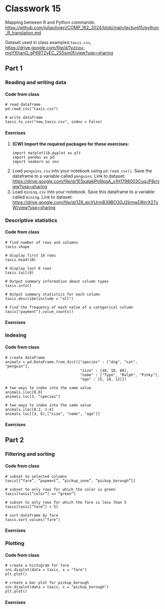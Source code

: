 # Classwork 15

Mapping between R and Python commands: https://github.com/juliaolivieri/COMP_162_2024/blob/main/lecture15/python_R_translation.md

Dataset used in class examples:`taxis.csv`, https://drive.google.com/file/d/1yzcou-mgYXhanO_gP69TZyEC_2S5sm0f/view?usp=sharing

## Part 1

### Reading and writing data

#### Code from class

```
# read dataframe
pd.read_csv("taxis.csv")

# write dataframe
taxis.to_csv("new_taxis.csv", index = False)
```

#### Exercises

1. **(CW) Import the required packages for these exercises:**
   ```
   import matplotlib.pyplot as plt
   import pandas as pd
   import seaborn as sns
   ```
1. Load `penguins.csv` into your notebook using `pd.read_csv()`. Save the dataframe to a variable called `penguins`. Link to dataset: https://drive.google.com/file/d/1ESxaIakPh6IpsA_x1H1798003CuqJP8r/view?usp=sharing 
2. Load `mining.csv` into your notebook. Save this dataframe to a variable called `mining`. Link to dataset: https://drive.google.com/file/d/1Z6_ejcVUrmB39BO3GJ2bmwD8lrrX2TvW/view?usp=sharing 

### Descriptive statistics

#### Code from class

```
# find number of rows and columns
taxis.shape

# display first 10 rows
taxis.head(10)

# display last 8 rows
taxis.tail(8)

# Output summary information about column types
taxis.info()

# Output summary statistics for each column
taxis.describe(include = "all")

# Find the frequency of each value of a categorical column
taxis["payment"].value_counts()
```

#### Exercises

### Indexing

#### Code from class

```
# create dataframe
animals = pd.DataFrame.from_dict({"species" : ["dog", "cat", "penguin"], 
                                  "size" : [40, 10, 80], 
                                  "name" : ["Typo", "Ralph", "Pinky"], 
                                  "age" : [5, 18, 12]})

# two ways to index into the same value
animals.iloc[0,0]
animals.loc[3, "species"]

# two ways to index into the same value
animals.iloc[0:2, 1:4]
animals.loc[[3, 6],["size", "name", "age"]]
```

#### Exercises

## Part 2

### Filtering and sorting

#### Code from class

```
# subset to selected columns
taxis[[“fare”, “payment”, “pickup_zone”, “pickup_borough”]]

# subset to only rows for which the color is green
taxis[taxis[“color”] == “green”]

# subset to only rows for which the fare is less than 5
taxis[taxis[“fare”] < 5]

# sort dataframe by fare
taxis.sort_values("fare")
```

#### Exercises

### Plotting

#### Code from class

```
# create a histogram for fare
sns.displot(data = taxis, x = "fare")
plt.plot()

# create a bar plot for pickup_borough
sns.displot(data = taxis, x = "pickup_borough")
plt.plot()
```

#### Exercises
